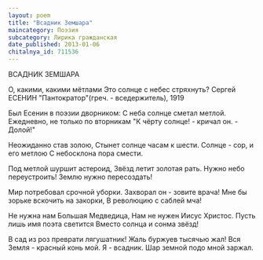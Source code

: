 ```yaml
---
layout: poem
title: "Всадник Земшара"
maincategory: Поэзия
subcategory: Лирика гражданская
date_published: 2013-01-06
chitalnya_id: 711536
---
```




ВСАДНИК ЗЕМШАРА

О, какими, какими мётлами
Это солнце с небес стряхнуть?
Сергей ЕСЕНИН
"Пантократор"(греч. - вседержитель), 1919

Был Есенин в поэзии дворником:
С неба солнце сметал метлой.
Ежедневно, не только по вторникам
"К чёрту солнце! - кричал он. - 
Долой!"

Неожиданно став золою,
Стынет солнце часам к шести.
Солнце - сор, и его метлою
С небосклона пора смести.

Под метлой шуршит астероид,
Звёзд летит золотая рать.
Нужно небо переустроить!
Землю нужно пересоздать!

Мир потребовал срочной уборки.
Захворал он - зовите врача!
Мне бы зорьке вскочить на закорки,
В революцию с саблей мча!

Не нужна нам Большая Медведица,
Нам не нужен Иисус Христос.
Пусть лишь имя поэта светится
Вместо солнца и сонма звёзд!

В сад из роз преврати лягушатник!
Жаль буржуев тысячью жал!
Вся Земля - красный конь мой. Я - всадник.
Шар земной подо мной заржал.






